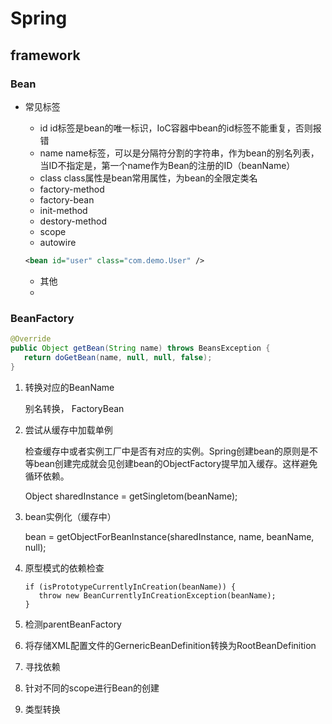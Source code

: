 # Spring

## framework
### Bean
- 常见标签
    - id
        id标签是bean的唯一标识，IoC容器中bean的id标签不能重复，否则报错
    - name
      name标签，可以是分隔符分割的字符串，作为bean的别名列表，当ID不指定是，第一个name作为Bean的注册的ID（beanName）
    - class
    class属性是bean常用属性，为bean的全限定类名
    - factory-method
    - factory-bean
    - init-method
    - destory-method
    - scope
    - autowire
    
    ``` xml
    <bean id="user" class="com.demo.User" />
    ```
    
    - 其他
    - 



### BeanFactory

```java
@Override
public Object getBean(String name) throws BeansException {
   return doGetBean(name, null, null, false);
}
```

1. 转换对应的BeanName

   别名转换， FactoryBean

2. 尝试从缓存中加载单例

   检查缓存中或者实例工厂中是否有对应的实例。Spring创建bean的原则是不等bean创建完成就会见创建bean的ObjectFactory提早加入缓存。这样避免循环依赖。

   Object sharedInstance = getSingletom(beanName);

3. bean实例化（缓存中）

   bean = getObjectForBeanInstance(sharedInstance, name, beanName, null);

4. 原型模式的依赖检查

   ```
   if (isPrototypeCurrentlyInCreation(beanName)) {
      throw new BeanCurrentlyInCreationException(beanName);
   }
   ```

5. 检测parentBeanFactory

6. 将存储XML配置文件的GernericBeanDefinition转换为RootBeanDefinition

7. 寻找依赖

8. 针对不同的scope进行Bean的创建

9. 类型转换